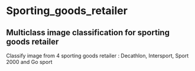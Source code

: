# Sporting_goods_retailer
## Multiclass image classification for sporting goods retailer
Classify image from 4 sporting goods retailer : Decathlon, Intersport, Sport 2000 and Go sport
